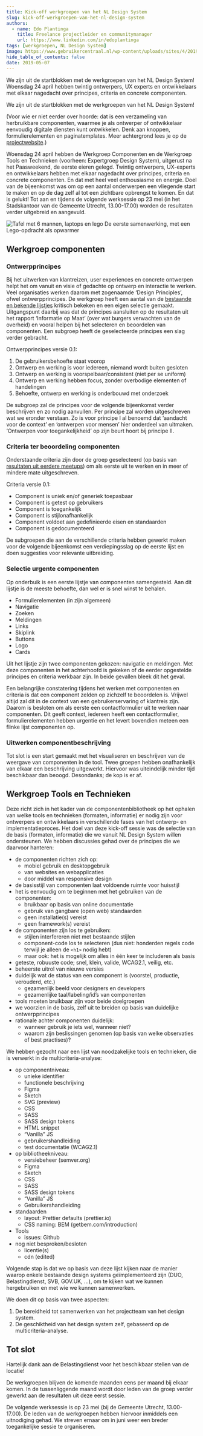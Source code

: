 ```yaml
---
title: Kick-off werkgroepen van het NL Design System
slug: kick-off-werkgroepen-van-het-nl-design-system
authors:
  - name: Edo Plantinga
    title: Freelance projectleider en communitymanager
    url: https://www.linkedin.com/in/edoplantinga
tags: [werkgroepen, NL Design System]
image: https://www.gebruikercentraal.nl/wp-content/uploads/sites/4/2019/05/binary-2450188_1920-1200x675.jpg
hide_table_of_contents: false
date: 2019-05-07
---
```


We zijn uit de startblokken met de werkgroepen van het NL Design System! Woensdag 24 april hebben twintig ontwerpers, UX experts en ontwikkelaars met elkaar nagedacht over principes, criteria en concrete componenten.

<!-- truncate -->

We zijn uit de startblokken met de werkgroepen van het NL Design System!

(Voor wie er niet eerder over hoorde: dat is een verzameling van herbruikbare componenten, waarmee je als ontwerper of ontwikkelaar eenvoudig digitale diensten kunt ontwikkelen. Denk aan knoppen, formulierelementen en paginatemplates. Meer achtergrond lees je op de [projectwebsite](http://designsystem.gebruikercentraal.nl/).)

Woensdag 24 april hebben de Werkgroep Componenten en de Werkgroep Tools en Technieken (voorheen: Expertgroep Design System), uitgerust na het Paasweekend, de eerste eieren gelegd. Twintig ontwerpers, UX-experts en ontwikkelaars hebben met elkaar nagedacht over principes, criteria en concrete componenten. En dat met heel veel enthousiasme en energie.
Doel van de bijeenkomst was om op een aantal onderwerpen een vliegende start te maken en op de dag zelf al tot een zichtbare opbrengst te komen. En dat is gelukt! Tot aan en tijdens de volgende werksessie op 23 mei (in het Stadskantoor van de Gemeente Utrecht, 13.00-17.00) worden de resultaten verder uitgebreid en aangevuld.

![Tafel met 6 mannen, laptops en lego](https://www.gebruikercentraal.nl/wp-content/uploads/sites/4/2019/05/IMG_20190424_104-1024x768.jpg)
De eerste samenwerking, met een Lego-opdracht als opwarmer

## Werkgroep componenten

### Ontwerpprincipes

Bij het uitwerken van klantreizen, user experiences en concrete ontwerpen helpt het om vanuit en visie of gedachte op ontwerp en interactie te werken. Veel organisaties werken daarom met zogenaamde ‘Design Principles’, ofwel ontwerpprincipes. De werkgroep heeft een aantal van de [bestaande en bekende lijstjes](https://docs.google.com/presentation/d/1JWocs6fW8hH0avI-RRT5U-ftSts7Z1ncPX_wR2GMfk8/edit#slide=id.g58bbbffe90_0_0) kritisch bekeken en een eigen selectie gemaakt. Uitgangspunt daarbij was dat de principes aansluiten op de resultaten uit het rapport ‘Informatie op Maat’ (over wat burgers verwachten van de overheid) en vooral helpen bij het selecteren en beoordelen van componenten. Een subgroep heeft de geselecteerde principes een slag verder gebracht.

Ontwerpprincipes versie 0.1:

1. De gebruikersbehoefte staat voorop
2. Ontwerp en werking is voor iedereen, niemand wordt buiten gesloten
3. Ontwerp en werking is voorspelbaar/consistent (niet per se uniform)
4. Ontwerp en werking hebben focus, zonder overbodige elementen of handelingen
5. Behoefte, ontwerp en werking is onderbouwd met onderzoek

De subgroep zal de principes voor de volgende bijeenkomst verder beschrijven en zo nodig aanvullen. Per principe zal worden uitgeschreven wat we eronder verstaan. Zo is voor principe I al benoemd dat ‘aandacht voor de context’ en ‘ontwerpen voor mensen’ hier onderdeel van uitmaken. ‘Ontwerpen voor toegankelijkheid’ op zijn beurt hoort bij principe II.

### Criteria ter beoordeling componenten

Onderstaande criteria zijn door de groep geselecteerd (op basis van [resultaten uit eerdere meetups](https://docs.google.com/presentation/d/1JWocs6fW8hH0avI-RRT5U-ftSts7Z1ncPX_wR2GMfk8/edit#slide=id.g58bbbffe90_0_10)) om als eerste uit te werken en in meer of mindere mate uitgeschreven.

Criteria versie 0.1:

- Component is uniek en/of generiek toepasbaar
- Component is getest op gebruikers
- Component is toegankelijk
- Component is stijlonafhankelijk
- Component voldoet aan gedefinieerde eisen en standaarden
- Component is gedocumenteerd

De subgroepen die aan de verschillende criteria hebben gewerkt maken voor de volgende bijeenkomst een verdiepingsslag op de eerste lijst en doen suggesties voor relevante uitbreiding.

### Selectie urgente componenten

Op onderbuik is een eerste lijstje van componenten samengesteld. Aan dit lijstje is de meeste behoefte, dan wel er is snel winst te behalen.

- Formulierelementen (in zijn algemeen)
- Navigatie
- Zoeken
- Meldingen
- Links
- Skiplink
- Buttons
- Logo
- Cards

Uit het lijstje zijn twee componenten gekozen: navigatie en meldingen. Met deze componenten in het achterhoofd is gekeken of de eerder opgestelde principes en criteria werkbaar zijn. In beide gevallen bleek dit het geval.

Een belangrijke constatering tijdens het werken met componenten en criteria is dat een component zelden op zichzelf te beoordelen is. Vrijwel altijd zal dit in de context van een gebruikerservaring of klantreis zijn. Daarom is besloten om als eerste een contactformulier uit te werken naar componenten. Dit geeft context, iedereen heeft een contactformulier, formulierelementen hebben urgentie en het levert bovendien meteen een flinke lijst componenten op.

### Uitwerken componentbeschrijving

Tot slot is een start gemaakt met het visualiseren en beschrijven van de weergave van componenten in de tool. Twee groepen hebben onafhankelijk van elkaar een beschrijving uitgewerkt. Hiervoor was uiteindelijk minder tijd beschikbaar dan beoogd. Desondanks; de kop is er af.

## Werkgroep Tools en Technieken

Deze richt zich in het kader van de componentenbibliotheek op het ophalen van welke tools en technieken (formaten, informatie) er nodig zijn voor ontwerpers en ontwikkelaars in verschillende fases van het ontwerp- en implementatieproces.
Het doel van deze kick-off sessie was de selectie van de basis (formaten, informatie) die we vanuit NL Design System willen ondersteunen.
We hebben discussies gehad over de principes die we daarvoor hanteren:

- de componenten richten zich op:
  - mobiel gebruik en desktopgebruik
  - van websites en webapplicaties
  - door middel van responsive design
- de basisstijl van componenten laat voldoende ruimte voor huisstijl
- het is eenvoudig om te beginnen met het gebruiken van de componenten:
  - bruikbaar op basis van online documentatie
  - gebruik van gangbare (open web) standaarden
  - geen installatie(s) vereist
  - geen framework(s) vereist
- de componenten zijn los te gebruiken:
  - stijlen interfereren niet met bestaande stijlen
  - component-code los te selecteren (dus niet: honderden regels code terwijl je alleen de `<h1>` nodig hebt)
  - maar ook: het is mogelijk om alles in één keer te includeren als basis
- geteste, robuuste code; snel, klein, valide, WCAG2.1, veilig, etc.
- beheerste uitrol van nieuwe versies
- duidelijk wat de status van een component is (voorstel, productie, verouderd, etc.)
  - gezamenlijk beeld voor designers en developers
  - gezamenlijke taal/labeling/id’s van componenten
- tools moeten bruikbaar zijn voor beide doelgroepen
- we voorzien in de basis, zelf uit te breiden op basis van duidelijke ontwerpprincipes
- rationale achter componenten duidelijk:
  - wanneer gebruik je iets wel, wanneer niet?
  - waarom zijn beslissingen genomen (op basis van welke observaties of best practises)?

We hebben gezocht naar een lijst van noodzakelijke tools en technieken, die is verwerkt in de multicriteria-analyse:

- op componentniveau:
  - unieke identifier
  - functionele beschrijving
  - Figma
  - Sketch
  - SVG (preview)
  - CSS
  - SASS
  - SASS design tokens
  - HTML snippet
  - “Vanilla” JS
  - gebruikershandleiding
  - test documentatie (WCAG2.1)
- op bibliotheekniveau:
  - versiebeheer (semver.org)
  - Figma
  - Sketch
  - CSS
  - SASS
  - SASS design tokens
  - “Vanilla” JS
  - Gebruikershandleiding
- standaarden
  - layout: Prettier defaults (prettier.io)
  - CSS naming: BEM (getbem.com/introduction)
- Tools
  - issues: Github
- nog niet besproken/besloten
  - licentie(s)
  - cdn (edited)

Volgende stap is dat we op basis van deze lijst kijken naar de manier waarop enkele bestaande design systems geïmplementeerd zijn (DUO, Belastingdienst, SVB, GOV.UK, …), om te kijken wat we kunnen hergebruiken en met wie we kunnen samenwerken.

We doen dit op basis van twee aspecten:

1. De bereidheid tot samenwerken van het projectteam van het design system.
2. De geschiktheid van het design system zelf, gebaseerd op de multicriteria-analyse.

## Tot slot

Hartelijk dank aan de Belastingdienst voor het beschikbaar stellen van de locatie!

De werkgroepen blijven de komende maanden eens per maand bij elkaar komen. In de tussenliggende maand wordt door leden van de groep verder gewerkt aan de resultaten uit deze eerst sessie.

De volgende werksessie is op 23 mei (bij de Gemeente Utrecht, 13.00-17.00). De leden van de werkgroepen hebben hiervoor inmiddels een uitnodiging gehad. We streven ernaar om in juni weer een breder toegankelijke sessie te organiseren.
